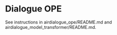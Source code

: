 # Dialogue OPE

See instructions in airdialogue_ope/README.md and airdialogue_model_transformer/README.md.
